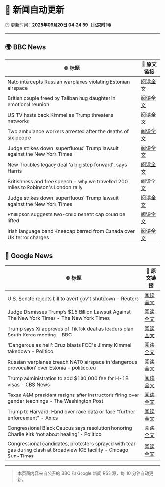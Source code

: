 # 🧠 新闻自动更新

🕒 更新时间：**2025年09月20日 04:24:59（北京时间）**

---

## 🌍 BBC News

| 🌐 标题 | 🔗 原文链接 |
|--------|-------------|
| Nato intercepts Russian warplanes violating Estonian airspace | [阅读全文](https://www.bbc.com/news/articles/czrp6p5mj3zo?at_medium=RSS&at_campaign=rss) |
| British couple freed by Taliban hug daughter in emotional reunion | [阅读全文](https://www.bbc.com/news/articles/c0q7l8ewj0wo?at_medium=RSS&at_campaign=rss) |
| US TV hosts back Kimmel as Trump threatens networks | [阅读全文](https://www.bbc.com/news/articles/clyxjve3pe2o?at_medium=RSS&at_campaign=rss) |
| Two ambulance workers arrested after the deaths of six people | [阅读全文](https://www.bbc.com/news/articles/cvgvnvnm0vro?at_medium=RSS&at_campaign=rss) |
| Judge strikes down 'superfluous' Trump lawsuit against the New York Times | [阅读全文](https://www.bbc.com/news/articles/c62n7025wdgo?at_medium=RSS&at_campaign=rss) |
| New Troubles legacy deal 'a big step forward', says Harris | [阅读全文](https://www.bbc.com/news/articles/ckged550k76o?at_medium=RSS&at_campaign=rss) |
| Britishness and free speech - why we travelled 200 miles to Robinson's London rally | [阅读全文](https://www.bbc.com/news/articles/c4g9006l6z6o?at_medium=RSS&at_campaign=rss) |
| Judge strikes down 'superfluous' Trump lawsuit against the New York Times | [阅读全文](https://www.bbc.com/news/articles/c62n7025wdgo?at_medium=RSS&at_campaign=rss) |
| Phillipson suggests two-child benefit cap could be lifted | [阅读全文](https://www.bbc.com/news/articles/cwy917g0420o?at_medium=RSS&at_campaign=rss) |
| Irish language band Kneecap barred from Canada over UK terror charges | [阅读全文](https://www.bbc.com/news/articles/cvgrvw4ejn4o?at_medium=RSS&at_campaign=rss) |

## 📰 Google News

| 🌐 标题 | 🔗 原文链接 |
|--------|-------------|
| U.S. Senate rejects bill to avert gov't shutdown - Reuters | [阅读全文](https://news.google.com/rss/articles/CBMitwFBVV95cUxOc1cwaU5YMnJkakJheTNTQUh2MmFUcmF1elpUTml2aklqYzZ0SVB4Y1VvVlQtUmxFc202YVJyM01oV1gxMzRCMGZINno4eG1WMWU3X1NBSUxDODZyNm5KVWtLLWZwMlY1WDZYZmF2elVmRXVaN19sVnpsdDFBYmxGMlRZbVFUMndFT3BhMEhZVlpDRFJINWVMVHNhYzd2QzZjaUdMUGl2UjF0X2tLSXhwclBCdnBscGM?oc=5) |
| Judge Dismisses Trump’s $15 Billion Lawsuit Against The New York Times - The New York Times | [阅读全文](https://news.google.com/rss/articles/CBMiiwFBVV95cUxOWDZKd29FM1liR2Q4Nnd3UDZxczM3X1NRTWxZbXBVUWVhdzBoZ3g4anNUUzRFQ0FNOFEyQ3ZRU2VYY2VRV2pNeXdsQU9OaEhidzVLekEtZk9OWHl5M1Rnc3ZibG1vUGxYb1FqT1I1c3I1ZWNjNkNkU3ZmTHFhRk93MnZhYUkxY0ZYdjg4?oc=5) |
| Trump says Xi approves of TikTok deal as leaders plan South Korea meeting - BBC | [阅读全文](https://news.google.com/rss/articles/CBMiWkFVX3lxTE1Kb1ZiZWljcnpkNWZmVkVSYTk2RVd5MDZNT1pCM3ZSb0NDdl9Jd3pES1hadHc2bDIxRjVLV3FfZTdwRUtGTnZPdEZjNlVFRW5WY1BMYWdWOENMZ9IBX0FVX3lxTE9hZlo2UHFNR1VjTGFTblo2NTVwR0N1eGk2OHhJVG1TZ3JleHI2ZnlXM2RJYlM3RGhqZTUydGtzcjRxU2VEYVlkX1B1aXBkcXB4OThSTjBqR21PVGxJQWRv?oc=5) |
| 'Dangerous as hell': Cruz blasts FCC's Jimmy Kimmel takedown - Politico | [阅读全文](https://news.google.com/rss/articles/CBMitAFBVV95cUxPTWI4aFktaHNGUjY0NFpSLUgzWTFSUjlLMk9PcHBaWWVEMGhqd1AzUGp5X0dpTGtWYzNNbDY3WmFIN1RmWl9FWGNPV2prNFdYYTQ1SWZMNmNCTzU4TlFFQ25WeDcwN3d4U09vTGhGcjludktnZks3MnpuWkcyZkNkTHoyVDBOQVV2QmZHMmhSSGhhNDJNc0l1dXRRcGtIVUV2TEtLUEVRSDJOaVlVeUVVdE5kdko?oc=5) |
| Russian warplanes breach NATO airspace in ‘dangerous provocation’ over Estonia - politico.eu | [阅读全文](https://news.google.com/rss/articles/CBMilgFBVV95cUxQOVVnRmN4N0FER1dxSnVKTHc0VTlrLWJRcDM0X1dvRjRaOC10azJEeXRHeTFXOVY3enZxY056OGMzSHN1S0Nxd0ZoZG1LdXc5c1hRSVVnYW5LMUM3dHBKSV83YmlXelh0V1JGMGR2WUtIeG1NR2hLSTZJV2ZHd0xTSVhnNDJSUGF5T0E3dVNEdDNBN0FjRmc?oc=5) |
| Trump administration to add $100,000 fee for H-1B visas - CBS News | [阅读全文](https://news.google.com/rss/articles/CBMibEFVX3lxTE9jejdTSXBlMkdiMnVaeHI0TzJvQjN1VWZXUDhkQnJ2R0dMTElPMFVWcHVyLUoyMXpuaUNnREU0WWpwQUM1TlFlS0ZaVTFnVHBFV0dsTlJYRHZmUXp3dUVBVXUzempNTWsyWjNVQ9IBckFVX3lxTE1QSF9sZkFUN0tteXVxbmhFbHljeFlBUU8tVThsMHotVDJ5OWZWMTNTRE9HSUJDaWw3OTFuS0NuSzB4N2Q2NWdYYnFlZWNLWnVMMEdPR1hOTDd2aXhqRFlwZG5Oa0E1TWM1MG9JcmZ5YlZQQQ?oc=5) |
| Texas A&M president resigns after instructor’s firing over gender teachings - The Washington Post | [阅读全文](https://news.google.com/rss/articles/CBMilwFBVV95cUxQRFV5ZXdfUmF5RWlVVlZCODRrZWl1RFNFS0g1WmZiaEpFUkZrZUVkUjdlRGxYX0hwSHRjVVdOM3hHaE51RkhJNjg5dk01dWRlNW1YSFFoZjh2NURVZmdfNjlTYmFESV92d3VsX0NYNEY5c1pDWlowczBlU0pWNHFFS0pNeUdSOTMtX0phbk9IS21kSzV1Vkhj?oc=5) |
| Trump to Harvard: Hand over race data or face "further enforcement" - Axios | [阅读全文](https://news.google.com/rss/articles/CBMidkFVX3lxTE43S0N3MUUwbHRMT0l1YUJmMTE3SHB0WEF6M1V5ODQ2RC1BTVNwQlZ5ZVlQQUVoWGZjVmlDNmM4TXlqaUpkcF9FeTdibC1ZMzU0VHNmMmwzX3dkLUVRaUxHYW9IaWdZVHAxUTh3X1dxRjlvSm05UFE?oc=5) |
| Congressional Black Caucus says resolution honoring Charlie Kirk ‘not about healing’ - Politico | [阅读全文](https://news.google.com/rss/articles/CBMiuAFBVV95cUxNYUVpOERySGd6dTBmSmVtUjYzS2YwSUdpa0lOa2hRUWQ0TUdZU1BVVnhxR2VDNlZ5Nk5DcnMwOElZYWIyUUhRTFlpLThjcEw1TGdZdlY2VmRCTjJTMUtkX2paUkVkSUZ3ZjRzQnJ3VW1JdE1VRU9ETkxjbUw5T0JhTkNkWTA0ZlU3bXNDV0xQSTB3Y2xmbzg1Z0VPSGFZOFNRdmxhWWNJQ1A1QklFdUNmUjBiZDVuZmNN?oc=5) |
| Congressional candidates, protesters sprayed with tear gas during clash at Broadview ICE facility - Chicago Sun-Times | [阅读全文](https://news.google.com/rss/articles/CBMi1wFBVV95cUxQcV9Ca0dydXdjMl85eEkxcnM0OWRXX01sMThvMjY0ZVhiS1VMdFowUlVkR3BPVmFZTTlYMmJsdFZDSWNJdGZqeEVZVmtFbnQ5S1VXcHJTM04wRTBaT0JVd2tZODVIeE1DUkp4dmthSGdFN21XcmRPQmJyNklJTmFqbVdZcFduRXhrakVDZ0JNc0E1SmpTWm9ndDU3MVRqSkduNmg5QXowVHZpbXU4VW1CZkF1RDFZQ3R2WWdseTRNTjJzcktYSWtWeERTb0pfcVRxYXdJaFA4UQ?oc=5) |

---
> 本页面内容来自公开的 BBC 和 Google 新闻 RSS 源，每 10 分钟自动更新。